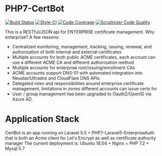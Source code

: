 # PHP7-CertBot
[![Build Status](https://scrutinizer-ci.com/g/metaclassing/PHP7-CertBot/badges/build.png?b=master)](https://scrutinizer-ci.com/g/metaclassing/PHP7-CertBot/build-status/master)
[![Style-CI](https://styleci.io/repos/62511938/shield?branch=master)](https://styleci.io/repos/62511938)
[![Code Coverage](https://scrutinizer-ci.com/g/metaclassing/PHP7-CertBot/badges/coverage.png?b=master)](https://scrutinizer-ci.com/g/metaclassing/PHP7-CertBot/?branch=master)
[![Scrutinizer Code Quality](https://scrutinizer-ci.com/g/metaclassing/PHP7-CertBot/badges/quality-score.png?b=master)](https://scrutinizer-ci.com/g/metaclassing/PHP7-CertBot/?branch=master)

This is a RESTful/JSON api for ENTERPRISE certificate management. Why enterprise? A few reasons:
* Centralized monitoring, management, tracking, issuing, renewal, and authorization of both internal and external certificates
* Multiple accounts for both public ACME certificates, each account can use a different ACME CA and different authorization method
* Multiple accounts for enterprise root/issuing/enrollment CAs
* ACME accounts support DNS-01 with automated integration into Neustar/Ultradns and CloudFlare DNS APIs
* Delegated roles and responsibilities around enterprise certificate management, limitations in zones different accounts can issue certs for
* User / group management has been upgraded to Oauth2/OpenID via Azure AD.

# Application Stack
CertBot is an app running on Laravel 5.5 + PHP7-Laravel5-EnterpriseAuth that is both an Acme client for Let's Encrypt as well as certificate authority manager
The current deployment is: Ubuntu 18.04 + Nginx + PHP 7.2 + Mysql 5.7

